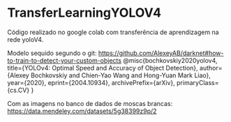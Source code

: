 # TransferLearningYOLOV4

Código realizado no google colab com transferência de aprendizagem na rede yoloV4.

Modelo sequido segundo o git:
https://github.com/AlexeyAB/darknet#how-to-train-to-detect-your-custom-objects
@misc{bochkovskiy2020yolov4,
      title={YOLOv4: Optimal Speed and Accuracy of Object Detection}, 
      author={Alexey Bochkovskiy and Chien-Yao Wang and Hong-Yuan Mark Liao},
      year={2020},
      eprint={2004.10934},
      archivePrefix={arXiv},
      primaryClass={cs.CV}
}

Com as imagens no banco de dados de moscas brancas:
https://data.mendeley.com/datasets/5g38399z9p/2


